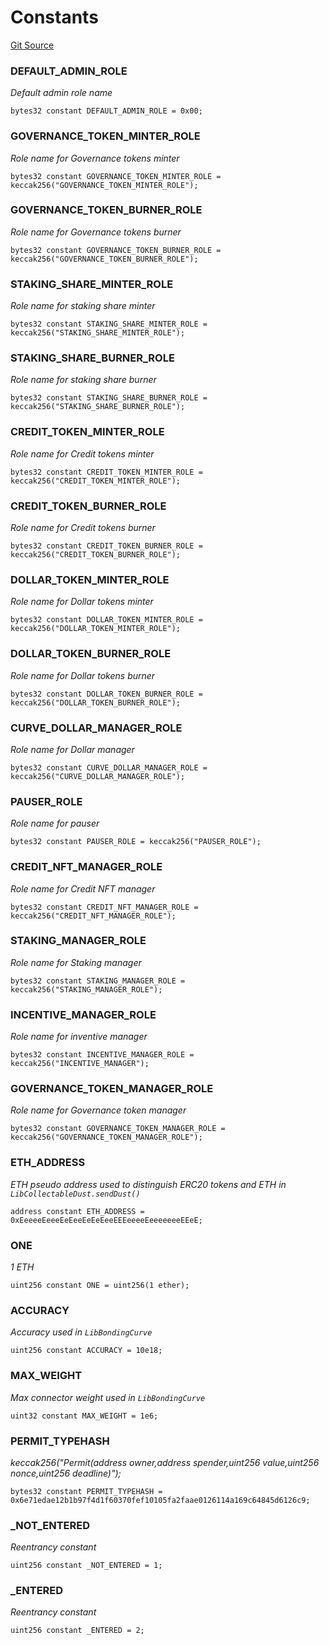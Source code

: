 # Constants
[Git Source](https://github.com/ubiquity/ubiquity-dollar/blob/3bd8ebfb9c040c43bc7387d834825102cd1e7687/src/dollar/libraries/Constants.sol)

### DEFAULT_ADMIN_ROLE
*Default admin role name*


```solidity
bytes32 constant DEFAULT_ADMIN_ROLE = 0x00;
```

### GOVERNANCE_TOKEN_MINTER_ROLE
*Role name for Governance tokens minter*


```solidity
bytes32 constant GOVERNANCE_TOKEN_MINTER_ROLE = keccak256("GOVERNANCE_TOKEN_MINTER_ROLE");
```

### GOVERNANCE_TOKEN_BURNER_ROLE
*Role name for Governance tokens burner*


```solidity
bytes32 constant GOVERNANCE_TOKEN_BURNER_ROLE = keccak256("GOVERNANCE_TOKEN_BURNER_ROLE");
```

### STAKING_SHARE_MINTER_ROLE
*Role name for staking share minter*


```solidity
bytes32 constant STAKING_SHARE_MINTER_ROLE = keccak256("STAKING_SHARE_MINTER_ROLE");
```

### STAKING_SHARE_BURNER_ROLE
*Role name for staking share burner*


```solidity
bytes32 constant STAKING_SHARE_BURNER_ROLE = keccak256("STAKING_SHARE_BURNER_ROLE");
```

### CREDIT_TOKEN_MINTER_ROLE
*Role name for Credit tokens minter*


```solidity
bytes32 constant CREDIT_TOKEN_MINTER_ROLE = keccak256("CREDIT_TOKEN_MINTER_ROLE");
```

### CREDIT_TOKEN_BURNER_ROLE
*Role name for Credit tokens burner*


```solidity
bytes32 constant CREDIT_TOKEN_BURNER_ROLE = keccak256("CREDIT_TOKEN_BURNER_ROLE");
```

### DOLLAR_TOKEN_MINTER_ROLE
*Role name for Dollar tokens minter*


```solidity
bytes32 constant DOLLAR_TOKEN_MINTER_ROLE = keccak256("DOLLAR_TOKEN_MINTER_ROLE");
```

### DOLLAR_TOKEN_BURNER_ROLE
*Role name for Dollar tokens burner*


```solidity
bytes32 constant DOLLAR_TOKEN_BURNER_ROLE = keccak256("DOLLAR_TOKEN_BURNER_ROLE");
```

### CURVE_DOLLAR_MANAGER_ROLE
*Role name for Dollar manager*


```solidity
bytes32 constant CURVE_DOLLAR_MANAGER_ROLE = keccak256("CURVE_DOLLAR_MANAGER_ROLE");
```

### PAUSER_ROLE
*Role name for pauser*


```solidity
bytes32 constant PAUSER_ROLE = keccak256("PAUSER_ROLE");
```

### CREDIT_NFT_MANAGER_ROLE
*Role name for Credit NFT manager*


```solidity
bytes32 constant CREDIT_NFT_MANAGER_ROLE = keccak256("CREDIT_NFT_MANAGER_ROLE");
```

### STAKING_MANAGER_ROLE
*Role name for Staking manager*


```solidity
bytes32 constant STAKING_MANAGER_ROLE = keccak256("STAKING_MANAGER_ROLE");
```

### INCENTIVE_MANAGER_ROLE
*Role name for inventive manager*


```solidity
bytes32 constant INCENTIVE_MANAGER_ROLE = keccak256("INCENTIVE_MANAGER");
```

### GOVERNANCE_TOKEN_MANAGER_ROLE
*Role name for Governance token manager*


```solidity
bytes32 constant GOVERNANCE_TOKEN_MANAGER_ROLE = keccak256("GOVERNANCE_TOKEN_MANAGER_ROLE");
```

### ETH_ADDRESS
*ETH pseudo address used to distinguish ERC20 tokens and ETH in `LibCollectableDust.sendDust()`*


```solidity
address constant ETH_ADDRESS = 0xEeeeeEeeeEeEeeEeEeEeeEEEeeeeEeeeeeeeEEeE;
```

### ONE
*1 ETH*


```solidity
uint256 constant ONE = uint256(1 ether);
```

### ACCURACY
*Accuracy used in `LibBondingCurve`*


```solidity
uint256 constant ACCURACY = 10e18;
```

### MAX_WEIGHT
*Max connector weight used in `LibBondingCurve`*


```solidity
uint32 constant MAX_WEIGHT = 1e6;
```

### PERMIT_TYPEHASH
*keccak256("Permit(address owner,address spender,uint256 value,uint256 nonce,uint256 deadline)");*


```solidity
bytes32 constant PERMIT_TYPEHASH = 0x6e71edae12b1b97f4d1f60370fef10105fa2faae0126114a169c64845d6126c9;
```

### _NOT_ENTERED
*Reentrancy constant*


```solidity
uint256 constant _NOT_ENTERED = 1;
```

### _ENTERED
*Reentrancy constant*


```solidity
uint256 constant _ENTERED = 2;
```

